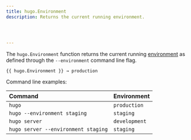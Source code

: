 ```yaml
---
title: hugo.Environment
description: Returns the current running environment.




---
```


The `hugo.Environment` function returns the current running [environment] as defined through the `--environment` command line flag.

```go-html-template
{{ hugo.Environment }} → production
```

Command line examples:

Command|Environment
:--|:--
`hugo`|`production`
`hugo --environment staging`|`staging`
`hugo server`|`development`
`hugo server --environment staging`|`staging`

[environment]: /getting-started/glossary/#environment
